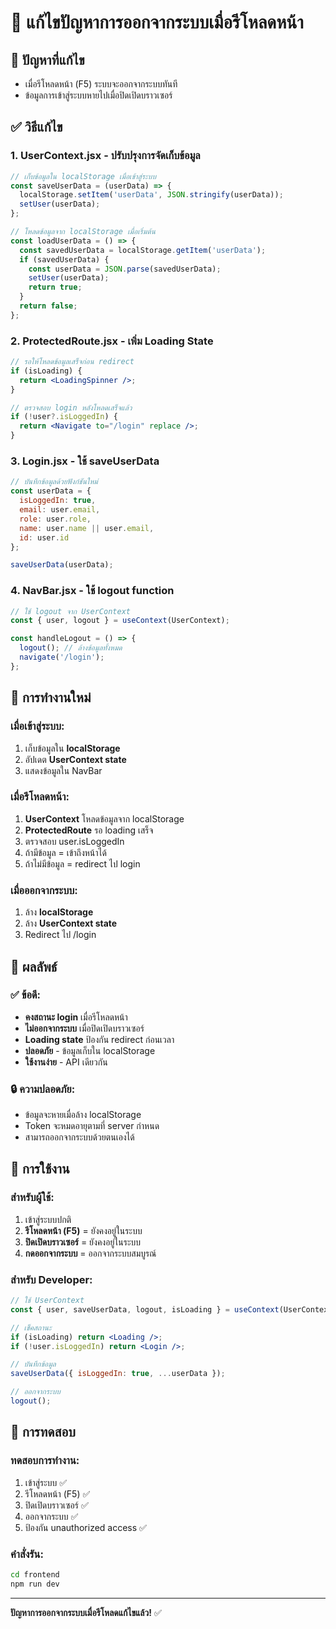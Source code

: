 # 🔧 แก้ไขปัญหาการออกจากระบบเมื่อรีโหลดหน้า

## 🎯 ปัญหาที่แก้ไข
- เมื่อรีโหลดหน้า (F5) ระบบจะออกจากระบบทันที
- ข้อมูลการเข้าสู่ระบบหายไปเมื่อปิดเปิดบราวเซอร์

## ✅ วิธีแก้ไข

### 1. **UserContext.jsx** - ปรับปรุงการจัดเก็บข้อมูล
```jsx
// เก็บข้อมูลใน localStorage เมื่อเข้าสู่ระบบ
const saveUserData = (userData) => {
  localStorage.setItem('userData', JSON.stringify(userData));
  setUser(userData);
};

// โหลดข้อมูลจาก localStorage เมื่อเริ่มต้น
const loadUserData = () => {
  const savedUserData = localStorage.getItem('userData');
  if (savedUserData) {
    const userData = JSON.parse(savedUserData);
    setUser(userData);
    return true;
  }
  return false;
};
```

### 2. **ProtectedRoute.jsx** - เพิ่ม Loading State
```jsx
// รอให้โหลดข้อมูลเสร็จก่อน redirect
if (isLoading) {
  return <LoadingSpinner />;
}

// ตรวจสอบ login หลังโหลดเสร็จแล้ว
if (!user?.isLoggedIn) {
  return <Navigate to="/login" replace />;
}
```

### 3. **Login.jsx** - ใช้ saveUserData
```jsx
// บันทึกข้อมูลด้วยฟังก์ชันใหม่
const userData = {
  isLoggedIn: true,
  email: user.email,
  role: user.role,
  name: user.name || user.email,
  id: user.id
};

saveUserData(userData);
```

### 4. **NavBar.jsx** - ใช้ logout function
```jsx
// ใช้ logout จาก UserContext
const { user, logout } = useContext(UserContext);

const handleLogout = () => {
  logout(); // ล้างข้อมูลทั้งหมด
  navigate('/login');
};
```

## 🔄 การทำงานใหม่

### เมื่อเข้าสู่ระบบ:
1. เก็บข้อมูลใน **localStorage**
2. อัปเดต **UserContext state**
3. แสดงข้อมูลใน NavBar

### เมื่อรีโหลดหน้า:
1. **UserContext** โหลดข้อมูลจาก localStorage
2. **ProtectedRoute** รอ loading เสร็จ
3. ตรวจสอบ user.isLoggedIn
4. ถ้ามีข้อมูล = เข้าถึงหน้าได้
5. ถ้าไม่มีข้อมูล = redirect ไป login

### เมื่อออกจากระบบ:
1. ล้าง **localStorage**
2. ล้าง **UserContext state** 
3. Redirect ไป /login

## 🚀 ผลลัพธ์

### ✅ ข้อดี:
- **คงสถานะ login** เมื่อรีโหลดหน้า
- **ไม่ออกจากระบบ** เมื่อปิดเปิดบราวเซอร์
- **Loading state** ป้องกัน redirect ก่อนเวลา
- **ปลอดภัย** - ข้อมูลเก็บใน localStorage
- **ใช้งานง่าย** - API เดียวกัน

### 🔒 ความปลอดภัย:
- ข้อมูลจะหายเมื่อล้าง localStorage
- Token จะหมดอายุตามที่ server กำหนด
- สามารถออกจากระบบด้วยตนเองได้

## 📱 การใช้งาน

### สำหรับผู้ใช้:
1. เข้าสู่ระบบปกติ
2. **รีโหลดหน้า (F5)** = ยังคงอยู่ในระบบ
3. **ปิดเปิดบราวเซอร์** = ยังคงอยู่ในระบบ
4. **กดออกจากระบบ** = ออกจากระบบสมบูรณ์

### สำหรับ Developer:
```jsx
// ใช้ UserContext
const { user, saveUserData, logout, isLoading } = useContext(UserContext);

// เช็คสถานะ
if (isLoading) return <Loading />;
if (!user.isLoggedIn) return <Login />;

// บันทึกข้อมูล
saveUserData({ isLoggedIn: true, ...userData });

// ออกจากระบบ
logout();
```

## 🔧 การทดสอบ

### ทดสอบการทำงาน:
1. เข้าสู่ระบบ ✅
2. รีโหลดหน้า (F5) ✅
3. ปิดเปิดบราวเซอร์ ✅
4. ออกจากระบบ ✅
5. ป้องกัน unauthorized access ✅

### คำสั่งรัน:
```bash
cd frontend
npm run dev
```

---
**ปัญหาการออกจากระบบเมื่อรีโหลดแก้ไขแล้ว!** ✅
